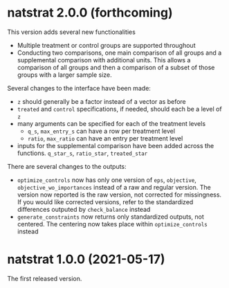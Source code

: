 # natstrat 2.0.0 (forthcoming)

This version adds several new functionalities
  * Multiple treatment or control groups are supported throughout
  * Conducting two comparisons, one main comparison of all groups and a supplemental
  comparison with additional units. This allows a comparison of all groups and then
  a comparison of a subset of those groups with a larger sample size.

Several changes to the interface have been made:

* `z` should generally be a factor instead of a vector as before
* `treated` and `control` specifications, if needed, should each be a level of `z`
* many arguments can be specified for each of the treatment levels
    * `q_s`, `max_entry_s` can have a row per treatment level
    * `ratio`, `max_ratio` can have an entry per treatment level
* inputs for the supplemental comparison have been added across the functions. `q_star_s`,
`ratio_star`, `treated_star`
    
There are several changes to the outputs:

* `optimize_controls` now has only one version of `eps`, `objective`, `objective_wo_importances` 
instead of a raw and regular version. The version now reported is the raw version, not corrected
for missingness. If you would like corrected versions, refer to the standardized differences
outputed by `check_balance` instead
* `generate_constraints` now returns only standardized outputs, not centered. The centering
now takes place within `optimize_controls` instead



# natstrat 1.0.0 (2021-05-17)

The first released version.

